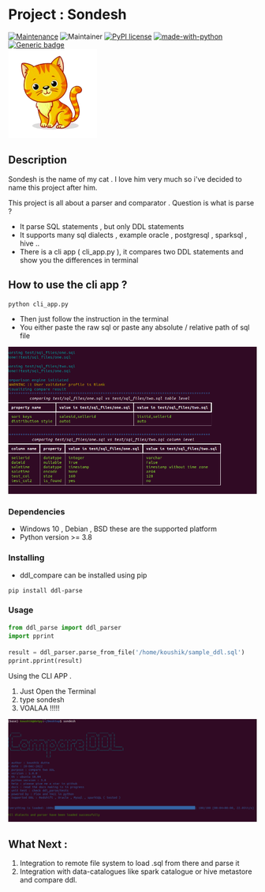 # Project : Sondesh 

[![Maintenance](https://img.shields.io/badge/Maintained%3F-yes-green.svg)](https://GitHub.com/Naereen/StrapDown.js/graphs/commit-activity)
![Maintainer](https://img.shields.io/badge/maintainer-Koushik-blue)
[![PyPI license](https://img.shields.io/pypi/l/ansicolortags.svg)](https://pypi.python.org/pypi/ansicolortags/)
[![made-with-python](https://img.shields.io/badge/Made%20with-Python-1f425f.svg)](https://www.python.org/)
[![Generic badge](https://img.shields.io/badge/release-1.0-green.svg)](https://shields.io/)
<br>
![logo.png](images/logo.png)

## Description

Sondesh is the name of my cat . I love him very much 
so i've decided to name this project after him.

This project is all about a parser and comparator . 
Question is what is parse ? 
- It parse SQL statements , but only DDL statements
- It supports many sql dialects , example oracle , postgresql , sparksql , hive .. 
- There is a cli app ( cli_app.py ), it compares two DDL statements and show you the differences in terminal

## How to use the cli app ? 

```commandline
python cli_app.py
```
- Then just follow the instruction in the terminal 
- You either paste the raw sql or paste any absolute / relative path of sql file

![compare_result.png](images/compare_result.png)

### Dependencies

* Windows 10 , Debian , BSD these are the supported platform 
* Python version >=  3.8

### Installing

* ddl_compare can be installed using pip 

```
pip install ddl-parse
```

### Usage 

```python
from ddl_parse import ddl_parser
import pprint

result = ddl_parser.parse_from_file('/home/koushik/sample_ddl.sql')
pprint.pprint(result)
``` 

Using the CLI APP . 

1. Just Open the Terminal 
2. type sondesh
3. VOALAA !!!!! 

![logo_terminal.png](images/cli_app_terminal.png)

## What Next :

1. Integration to remote file system to load .sql from there and parse it
2. Integration with data-catalogues like spark catalogue or hive metastore and compare ddl.



